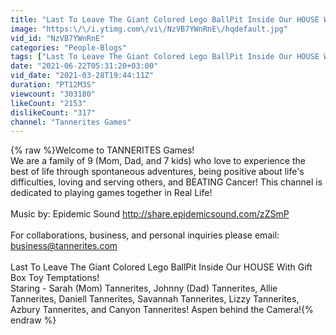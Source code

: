 ```yaml
---
title: "Last To Leave The Giant Colored Lego BallPit Inside Our HOUSE With Gift Box Toy Temptations!"
image: "https:\/\/i.ytimg.com\/vi\/NzVB7YWnRnE\/hqdefault.jpg"
vid_id: "NzVB7YWnRnE"
categories: "People-Blogs"
tags: ["Last To Leave The Giant Colored Lego BallPit Inside Our HOUSE With Gift Box Toy Temptations!","last to leave the ball pit","last to leave the lego pit"]
date: "2021-06-22T05:31:20+03:00"
vid_date: "2021-03-28T19:44:11Z"
duration: "PT12M3S"
viewcount: "303180"
likeCount: "2153"
dislikeCount: "317"
channel: "Tannerites Games"
---
```

{% raw %}Welcome to TANNERITES Games!<br />We are a family of 9 (Mom, Dad, and 7 kids) who love to experience the best of life through spontaneous adventures, being positive about life's difficulties, loving and serving others, and BEATING Cancer! This channel is dedicated to playing games together in Real Life!<br /><br />Music by: Epidemic Sound <a rel="nofollow" target="blank" href="http://share.epidemicsound.com/zZSmP">http://share.epidemicsound.com/zZSmP</a><br /><br />For collaborations, business, and personal inquiries please email: business@tannerites.com<br /><br />Last To Leave The Giant Colored Lego BallPit Inside Our HOUSE With Gift Box Toy Temptations!<br />Staring - Sarah (Mom) Tannerites, Johnny (Dad) Tannerites, Allie Tannerites, Daniell Tannerites, Savannah Tannerites, Lizzy Tannerites, Azbury Tannerites,  and Canyon Tannerites! Aspen behind the Camera!{% endraw %}
